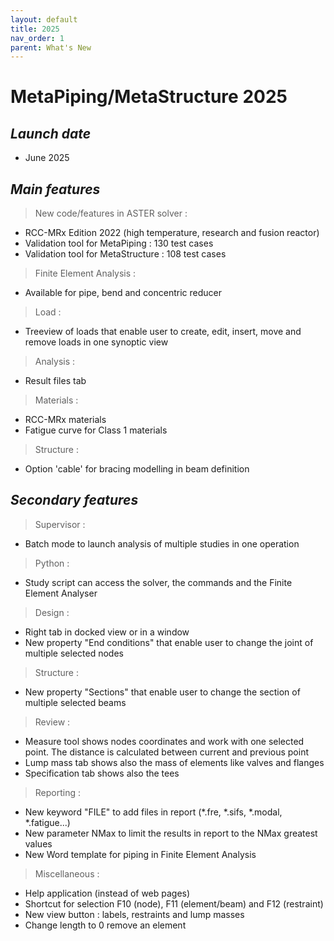 ```yaml
---
layout: default
title: 2025
nav_order: 1
parent: What's New
---
```


# MetaPiping/MetaStructure 2025

## *Launch date*

* June 2025

## *Main features*

>New code/features in ASTER solver :

* RCC-MRx Edition 2022 (high temperature, research and fusion reactor)
* Validation tool for MetaPiping : 130 test cases
* Validation tool for MetaStructure : 108 test cases

>Finite Element Analysis :

* Available for pipe, bend and concentric reducer

>Load :

* Treeview of loads that enable user to create, edit, insert, move and remove loads in one synoptic view

>Analysis :

* Result files tab

>Materials :

* RCC-MRx materials
* Fatigue curve for Class 1 materials

>Structure :

* Option 'cable' for bracing modelling in beam definition

## *Secondary features*

>Supervisor :

* Batch mode to launch analysis of multiple studies in one operation

>Python :

* Study script can access the solver, the commands and the Finite Element Analyser

>Design :

* Right tab in docked view or in a window
* New property "End conditions" that enable user to change the joint of multiple selected nodes

>Structure :

* New property "Sections" that enable user to change the section of multiple selected beams

>Review :

* Measure tool shows nodes coordinates and work with one selected point. The distance is calculated between current and previous point
* Lump mass tab shows also the mass of elements like valves and flanges 
* Specification tab shows also the tees

>Reporting :

* New keyword "FILE" to add files in report (*.fre, *.sifs, *.modal, *.fatigue...)
* New parameter NMax to limit the results in report to the NMax greatest values
* New Word template for piping in Finite Element Analysis

>Miscellaneous :

* Help application (instead of web pages)
* Shortcut for selection F10 (node), F11 (element/beam) and F12 (restraint)
* New view button : labels, restraints and lump masses
* Change length to 0 remove an element


